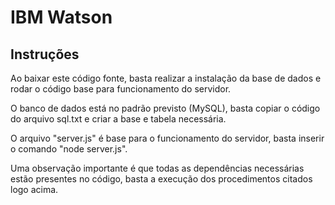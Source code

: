 # IBM Watson

## Instruções

Ao baixar este código fonte, basta realizar a instalação da base de dados e rodar o código base para funcionamento do servidor.

O banco de dados está no padrão previsto (MySQL), basta copiar o código do arquivo sql.txt e criar a base e tabela necessária.

O arquivo "server.js" é base para o funcionamento do servidor, basta inserir o comando "node server.js".

Uma observação importante é que todas as dependências necessárias estão presentes no código, basta a execução dos procedimentos citados logo acima.